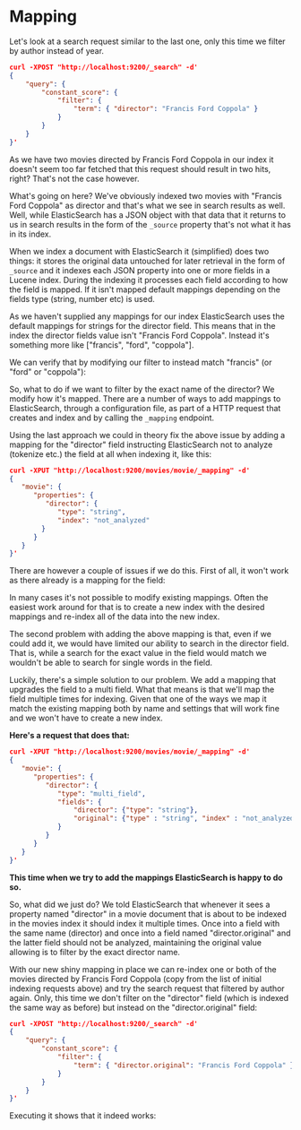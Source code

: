 Mapping
=======

Let's look at a search request similar to the last one, only this time we filter by author instead of year.

```json
curl -XPOST "http://localhost:9200/_search" -d'
{
    "query": {
        "constant_score": {
            "filter": {
                "term": { "director": "Francis Ford Coppola" }
            }
        }
    }
}'
```

As we have two movies directed by Francis Ford Coppola in our index it doesn't seem too far fetched that this request should result in two hits, right? That's not the case however.

What's going on here? We've obviously indexed two movies with "Francis Ford Coppola" as director and that's what we see in search results as well. Well, while ElasticSearch has a JSON object with that data that it returns to us in search results in the form of the `_source` property that's not what it has in its index.

When we index a document with ElasticSearch it (simplified) does two things: it stores the original data untouched for later retrieval in the form of `_source` and it indexes each JSON property into one or more fields in a Lucene index. During the indexing it processes each field according to how the field is mapped. If it isn't mapped default mappings depending on the fields type (string, number etc) is used.

As we haven't supplied any mappings for our index ElasticSearch uses the default mappings for strings for the director field. This means that in the index the director fields value isn't "Francis Ford Coppola". Instead it's something more like ["francis", "ford", "coppola"].

We can verify that by modifying our filter to instead match "francis" (or "ford" or "coppola"):

So, what to do if we want to filter by the exact name of the director? We modify how it's mapped. There are a number of ways to add mappings to ElasticSearch, through a configuration file, as part of a HTTP request that creates and index and by calling the `_mapping` endpoint.

Using the last approach we could in theory fix the above issue by adding a mapping for the "director" field instructing ElasticSearch not to analyze (tokenize etc.) the field at all when indexing it, like this:

```json
curl -XPUT "http://localhost:9200/movies/movie/_mapping" -d'
{
   "movie": {
      "properties": {
         "director": {
            "type": "string",
            "index": "not_analyzed"
        }
      }
   }
}'
```

There are however a couple of issues if we do this. First of all, it won't work as there already is a mapping for the field:

In many cases it's not possible to modify existing mappings. Often the easiest work around for that is to create a new index with the desired mappings and re-index all of the data into the new index.

The second problem with adding the above mapping is that, even if we could add it, we would have limited our ability to search in the director field. That is, while a search for the exact value in the field would match we wouldn't be able to search for single words in the field.

Luckily, there's a simple solution to our problem. We add a mapping that upgrades the field to a multi field. What that means is that we'll map the field multiple times for indexing. Given that one of the ways we map it match the existing mapping both by name and settings that will work fine and we won't have to create a new index.

**Here's a request that does that:**

```json
curl -XPUT "http://localhost:9200/movies/movie/_mapping" -d'
{
   "movie": {
      "properties": {
         "director": {
            "type": "multi_field",
            "fields": {
                "director": {"type": "string"},
                "original": {"type" : "string", "index" : "not_analyzed"}
            }
         }
      }
   }
}'
```

**This time when we try to add the mappings ElasticSearch is happy to do so.**

So, what did we just do? We told ElasticSearch that whenever it sees a property named "director" in a movie document that is about to be indexed in the movies index it should index it multiple times. Once into a field with the same name (director) and once into a field named "director.original" and the latter field should not be analyzed, maintaining the original value allowing is to filter by the exact director name.

With our new shiny mapping in place we can re-index one or both of the movies directed by Francis Ford Coppola (copy from the list of initial indexing requests above) and try the search request that filtered by author again. Only, this time we don't filter on the "director" field (which is indexed the same way as before) but instead on the "director.original" field:

```json
curl -XPOST "http://localhost:9200/_search" -d'
{
    "query": {
        "constant_score": {
            "filter": {
                "term": { "director.original": "Francis Ford Coppola" }
            }
        }
    }
}'
```

Executing it shows that it indeed works:
